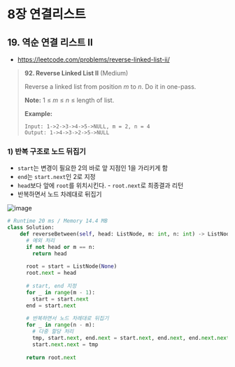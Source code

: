 # 8장 연결리스트

## 19. 역순 연결 리스트 II

- https://leetcode.com/problems/reverse-linked-list-ii/

>**92. Reverse Linked List II** (Medium)
>
>Reverse a linked list from position *m* to *n*. Do it in one-pass.
>
>**Note:** 1 ≤ *m* ≤ *n* ≤ length of list.
>
>**Example:**
>
>```
>Input: 1->2->3->4->5->NULL, m = 2, n = 4
>Output: 1->4->3->2->5->NULL
>```



### 1) 반복 구조로 노드 뒤집기

- `start`는 변경이 필요한 2의 바로 앞 지점인 1을 가리키게 함
- `end`는 `start.next`인 2로 지정
- `head`보다 앞에 `root`를 위치시킨다. - `root.next`로 최종결과 리턴
- 반복하면서 노드 차례대로 뒤집기

![image](https://user-images.githubusercontent.com/19264527/106380455-b3d2b500-63f5-11eb-8a39-2758af49a566.png)

```python
# Runtime 20 ms / Memory 14.4 MB
class Solution:
    def reverseBetween(self, head: ListNode, m: int, n: int) -> ListNode:
      # 예외 처리
      if not head or m == n:
        return head
      
      root = start = ListNode(None)
      root.next = head
      
      # start, end 지정
      for _ in range(m - 1):
        start = start.next
      end = start.next
      
      # 반복하면서 노드 차례대로 뒤집기
      for _ in range(n - m):
        # 다중 할당 처리
        tmp, start.next, end.next = start.next, end.next, end.next.next
        start.next.next = tmp
        
      return root.next
```


